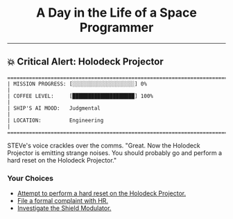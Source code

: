<h1 align="center">A Day in the Life of a Space Programmer</h1>

---

<h2 id="node-8">💥 Critical Alert: Holodeck Projector</h2>

```
========================================================================
| MISSION PROGRESS: [░░░░░░░░░░░░░░░░░░░░] 0%                                  |
| COFFEE LEVEL:     [████████████████████] 100%                                |
| SHIP'S AI MOOD:   Judgmental                                                 |
| LOCATION:         Engineering                                                |
========================================================================
```

STEVe's voice crackles over the comms. "Great. Now the Holodeck Projector is emitting strange noises. You should probably go and perform a hard reset on the Holodeck Projector."



### Your Choices

*   [Attempt to perform a hard reset on the Holodeck Projector.](./README-0013.md)
*   [File a formal complaint with HR.](./README-0018.md)
*   [Investigate the Shield Modulator.](./README-0016.md)
